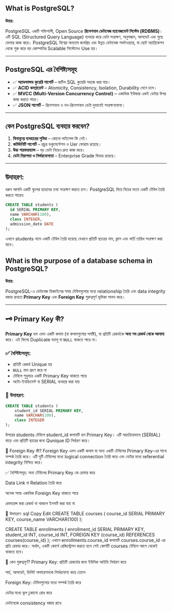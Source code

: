## What is PostgreSQL?

**উত্তর:**

PostgreSQL একটি শক্তিশালী, Open Source **রিলেশনাল ডেটাবেজ ম্যানেজমেন্ট সিস্টেম (RDBMS)**। এটি SQL (Structured Query Language) ব্যবহার করে ডেটা সংরক্ষণ, অনুসন্ধান, আপডেট এবং মুছে ফেলার কাজ করে।
PostgreSQL বিশ্বের অন্যতম জনপ্রিয় এবং উন্নত ডেটাবেজ সফটওয়্যার, যা ছোট অ্যাপ্লিকেশন থেকে শুরু করে বড় কোম্পানির Scalable সিস্টেমেও Use হয়।

---

## PostgreSQL এর বৈশিষ্ট্যসমূহ

- ✅ **অ্যাডভান্সড কুয়েরি সাপোর্ট** – জটিল SQL কুয়েরি সহজে করা যায়।
- ✅ **ACID কমপ্লায়েন্ট** – Atomicity, Consistency, Isolation, Durability মেনে চলে।
- ✅ **MVCC (Multi-Version Concurrency Control)** – একাধিক ইউজার একই ডেটার উপর কাজ করতে পারে।
- ✅ **JSON সাপোর্ট** – রিলেশনাল ও নন-রিলেশনাল ডেটা দুভাবেই সংরক্ষণযোগ্য।

---

## কেন PostgreSQL ব্যবহার করবেন?

1. **বিনামূল্যে ব্যবহারের সুবিধা** – কোনো লাইসেন্স ফি নেই।
2. **কমিউনিটি সাপোর্ট** – প্রচুর ডকুমেন্টেশন ও Uer ফোরাম রয়েছে।
3. **উচ্চ পারফরম্যান্স** – বড় ডেটা নিয়েও দ্রুত কাজ করে।
4. **ডেটা নিরাপত্তা ও নির্ভরযোগ্যতা** – Enterprise Grade ফিচার রয়েছে।

---

## উদাহরণ:

ধরুন আপনি একটি স্কুলের ছাত্রদের তথ্য সংরক্ষণ করতে চান। PostgreSQL দিয়ে নিচের মতো একটি টেবিল তৈরি করতে পারেন:

```sql
CREATE TABLE students (
  id SERIAL PRIMARY KEY,
  name VARCHAR(100),
  class INTEGER,
  admission_date DATE
);
```
এখানে students নামে একটি টেবিল তৈরি হয়েছে যেখানে প্রতিটি ছাত্রের নাম, ক্লাস এবং ভর্তি তারিখ সংরক্ষণ করা যাবে।



## What is the purpose of a database schema in PostgreSQL?

**উত্তর:**


PostgreSQL-এ ডেটাবেজ ডিজাইনের সময় টেবিলগুলোর মধ্যে relationship তৈরি এবং data integrity বজায় রাখতে **Primary Key** এবং **Foreign Key** গুরুত্বপূর্ণ ভূমিকা পালন করে।

---

## 🗝️ Primary Key কী?

**Primary Key** হল এমন একটি কলাম (বা কলামগুলোর সমষ্টি), যা প্রতিটি রেকর্ডকে **অন্য সব রেকর্ড থেকে আলাদা** করে। এই ফিল্ডে Duplicate ভ্যালু বা `NULL` থাকতে পারে না।

### ✅ বৈশিষ্ট্যসমূহ:

- প্রতিটি রেকর্ড Unique হয়
- `NULL` মান গ্রহণ করে না
- টেবিলে শুধুমাত্র একটি Primary Key থাকতে পারে
- অটো-ইনক্রিমেন্ট বা SERIAL ব্যবহার করা যায়

### 🧪 উদাহরণ:
```sql
CREATE TABLE students (
    student_id SERIAL PRIMARY KEY,
    name VARCHAR(100),
    class INTEGER
);
```
উপরের students টেবিলে student_id কলামটি হল Primary Key। এটি স্বয়ংক্রিয়ভাবে (SERIAL) বাড়ে এবং প্রতিটি ছাত্রের জন্য Qunique ID নির্ধারণ করে।

🔗 Foreign Key কী?
Foreign Key এমন একটি কলাম যা অন্য একটি টেবিলের Primary Key-এর সাথে সম্পর্ক তৈরি করে। এটি দুটি টেবিলের মধ্যে logical connection তৈরি করে এবং ডেটার মধ্যে referential integrity নিশ্চিত করে।

✅ বৈশিষ্ট্যসমূহ:
অন্য টেবিলের Primary Key কে রেফার করে

Data Link বা Relation তৈরি করে

অনেক সময় একাধিক Foreign Key থাকতে পারে

রেফারেন্স করা রেকর্ড না থাকলে ইনসার্ট করা যায় না

🧪 উদাহরণ:
sql
Copy
Edit
CREATE TABLE courses (
    course_id SERIAL PRIMARY KEY,
    course_name VARCHAR(100)
);

CREATE TABLE enrollments (
    enrollment_id SERIAL PRIMARY KEY,
    student_id INT,
    course_id INT,
    FOREIGN KEY (course_id) REFERENCES courses(course_id)
);
এখানে enrollments.course_id কলামটি courses.course_id এর প্রতি রেফার করে। অর্থাৎ, একটি কোর্সে রেজিস্ট্রেশন করতে হলে সেই কোর্সটি courses টেবিলে আগে থেকেই থাকতে হবে।

🎯 কেন গুরুত্বপূর্ণ?
Primary Key:
প্রতিটি রেকর্ডের জন্য ইউনিক আইডি নির্ধারণ করে

সার্চ, আপডেট, ডিলিট অপারেশনকে নির্ভরযোগ্য করে তোলে

Foreign Key:
টেবিলগুলোর মধ্যে সম্পর্ক তৈরি করে

ডেটার মধ্যে ভুল ঢুকানো রোধ করে

ডেটাবেজে consistency বজায় রাখে

